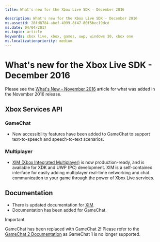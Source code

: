 ```yaml
---
title: What's new for the Xbox Live SDK - December 2016

description: What's new for the Xbox Live SDK - December 2016
ms.assetid: 28fd8784-abef-4999-8f47-80f5bec19dcd
ms.date: 04/04/2017
ms.topic: article
keywords: xbox live, xbox, games, uwp, windows 10, xbox one
ms.localizationpriority: medium
---
```

# What's new for the Xbox Live SDK - December 2016

Please see the [What's New - November 2016](1611-whats-new.md) article for what was added in the November 2016 release.

## Xbox Services API

### GameChat

* New accessibility features have been added to GameChat to support text-to-speech and speech-to-text scenarios.

### Multiplayer

* [XIM (Xbox Integrated Multiplayer)](../multiplayer/xbox-integrated-multiplayer/xbox-integrated-multiplayer.md) is now production-ready, and is available for XDK and UWP (PC) development.  XIM is a self-contained interface for easily adding multiplayer real-time networking and chat communication to your game through the power of Xbox Live services.

## Documentation
* There is updated documentation for [XIM](../multiplayer/xbox-integrated-multiplayer/xbox-integrated-multiplayer.md).
* Documentation has been added for GameChat.

> [!IMPORTANT]
> GameChat has been replaced with GameChat 2! Please refer to the [GameChat 2 Documentation](../multiplayer/chat/game-chat-2-overview.md) as GameChat 1 is no longer supported.

